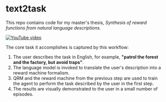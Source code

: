 # text2task

This repo contains code for my master's thesis,
*Synthesis of reward functions from natural language descriptions*.

[![YouTube video](https://img.youtube.com/vi/xhaLgkVK9lI/0.jpg)](https://www.youtube.com/watch?v=xhaLgkVK9lI)

The core task it accomplishes is captured by this workflow:

1. The user describes the task in English, for example, **"patrol the forest and the factory, but avoid traps"**.
2. The language model is invoked to translate the user's description into a reward machine formalism.
3. QRM and the reward machine from the previous step are used to train the agent to perform the task described by the user in the first step.
4. The results are visually demonstrated to the user in a small number of episodes.
